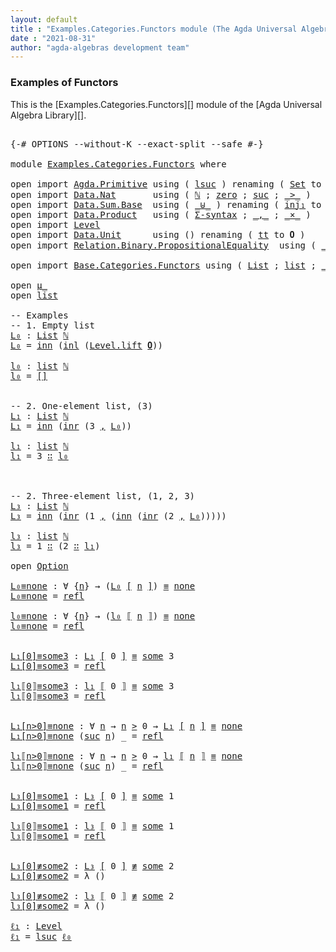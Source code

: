 ```yaml
---
layout: default
title : "Examples.Categories.Functors module (The Agda Universal Algebra Library)"
date : "2021-08-31"
author: "agda-algebras development team"
---
```


### <a id="functors">Examples of Functors</a>

This is the [Examples.Categories.Functors][] module of the [Agda Universal Algebra Library][].


<pre class="Agda">

<a id="328" class="Symbol">{-#</a> <a id="332" class="Keyword">OPTIONS</a> <a id="340" class="Pragma">--without-K</a> <a id="352" class="Pragma">--exact-split</a> <a id="366" class="Pragma">--safe</a> <a id="373" class="Symbol">#-}</a>

<a id="378" class="Keyword">module</a> <a id="385" href="Examples.Categories.Functors.html" class="Module">Examples.Categories.Functors</a> <a id="414" class="Keyword">where</a>

<a id="421" class="Keyword">open</a> <a id="426" class="Keyword">import</a> <a id="433" href="Agda.Primitive.html" class="Module">Agda.Primitive</a> <a id="448" class="Keyword">using</a> <a id="454" class="Symbol">(</a> <a id="456" href="Agda.Primitive.html#780" class="Primitive">lsuc</a> <a id="461" class="Symbol">)</a> <a id="463" class="Keyword">renaming</a> <a id="472" class="Symbol">(</a> <a id="474" href="Agda.Primitive.html#326" class="Primitive">Set</a> <a id="478" class="Symbol">to</a> <a id="481" class="Primitive">Type</a> <a id="486" class="Symbol">;</a> <a id="488" href="Agda.Primitive.html#764" class="Primitive">lzero</a> <a id="494" class="Symbol">to</a> <a id="497" class="Primitive">ℓ₀</a> <a id="500" class="Symbol">)</a>
<a id="502" class="Keyword">open</a> <a id="507" class="Keyword">import</a> <a id="514" href="Data.Nat.html" class="Module">Data.Nat</a>       <a id="529" class="Keyword">using</a> <a id="535" class="Symbol">(</a> <a id="537" href="Agda.Builtin.Nat.html#192" class="Datatype">ℕ</a> <a id="539" class="Symbol">;</a> <a id="541" href="Agda.Builtin.Nat.html#210" class="InductiveConstructor">zero</a> <a id="546" class="Symbol">;</a> <a id="548" href="Agda.Builtin.Nat.html#223" class="InductiveConstructor">suc</a> <a id="552" class="Symbol">;</a> <a id="554" href="Data.Nat.Base.html#1709" class="Function Operator">_&gt;_</a> <a id="558" class="Symbol">)</a>
<a id="560" class="Keyword">open</a> <a id="565" class="Keyword">import</a> <a id="572" href="Data.Sum.Base.html" class="Module">Data.Sum.Base</a>  <a id="587" class="Keyword">using</a> <a id="593" class="Symbol">(</a> <a id="595" href="Data.Sum.Base.html#734" class="Datatype Operator">_⊎_</a> <a id="599" class="Symbol">)</a> <a id="601" class="Keyword">renaming</a> <a id="610" class="Symbol">(</a> <a id="612" href="Data.Sum.Base.html#784" class="InductiveConstructor">inj₁</a> <a id="617" class="Symbol">to</a> <a id="620" class="InductiveConstructor">inl</a> <a id="624" class="Symbol">;</a>  <a id="627" href="Data.Sum.Base.html#809" class="InductiveConstructor">inj₂</a> <a id="632" class="Symbol">to</a> <a id="635" class="InductiveConstructor">inr</a> <a id="639" class="Symbol">)</a>
<a id="641" class="Keyword">open</a> <a id="646" class="Keyword">import</a> <a id="653" href="Data.Product.html" class="Module">Data.Product</a>   <a id="668" class="Keyword">using</a> <a id="674" class="Symbol">(</a> <a id="676" href="Data.Product.html#916" class="Function">Σ-syntax</a> <a id="685" class="Symbol">;</a> <a id="687" href="Agda.Builtin.Sigma.html#236" class="InductiveConstructor Operator">_,_</a> <a id="691" class="Symbol">;</a> <a id="693" href="Data.Product.html#1167" class="Function Operator">_×_</a> <a id="697" class="Symbol">)</a>
<a id="699" class="Keyword">open</a> <a id="704" class="Keyword">import</a> <a id="711" href="Level.html" class="Module">Level</a>
<a id="717" class="Keyword">open</a> <a id="722" class="Keyword">import</a> <a id="729" href="Data.Unit.html" class="Module">Data.Unit</a>      <a id="744" class="Keyword">using</a> <a id="750" class="Symbol">()</a> <a id="753" class="Keyword">renaming</a> <a id="762" class="Symbol">(</a> <a id="764" href="Agda.Builtin.Unit.html#201" class="InductiveConstructor">tt</a> <a id="767" class="Symbol">to</a> <a id="770" class="InductiveConstructor">𝟎</a> <a id="772" class="Symbol">)</a>
<a id="774" class="Keyword">open</a> <a id="779" class="Keyword">import</a> <a id="786" href="Relation.Binary.PropositionalEquality.html" class="Module">Relation.Binary.PropositionalEquality</a>  <a id="825" class="Keyword">using</a> <a id="831" class="Symbol">(</a> <a id="833" href="Agda.Builtin.Equality.html#151" class="Datatype Operator">_≡_</a> <a id="837" class="Symbol">;</a> <a id="839" href="Agda.Builtin.Equality.html#208" class="InductiveConstructor">refl</a> <a id="844" class="Symbol">;</a> <a id="846" href="Relation.Binary.PropositionalEquality.Core.html#830" class="Function Operator">_≢_</a> <a id="850" class="Symbol">)</a>

<a id="853" class="Keyword">open</a> <a id="858" class="Keyword">import</a> <a id="865" href="Base.Categories.Functors.html" class="Module">Base.Categories.Functors</a> <a id="890" class="Keyword">using</a> <a id="896" class="Symbol">(</a> <a id="898" href="Base.Categories.Functors.html#3492" class="Function">List</a> <a id="903" class="Symbol">;</a> <a id="905" href="Base.Categories.Functors.html#3221" class="Datatype">list</a> <a id="910" class="Symbol">;</a> <a id="912" href="Base.Categories.Functors.html#4157" class="Function Operator">_⟦_⟧</a> <a id="917" class="Symbol">;</a> <a id="919" href="Base.Categories.Functors.html#4012" class="Function Operator">_[_]</a> <a id="924" class="Symbol">;</a> <a id="926" href="Base.Categories.Functors.html#3023" class="Datatype Operator">μ_</a> <a id="929" class="Symbol">;</a> <a id="931" href="Base.Categories.Functors.html#3942" class="Datatype">Option</a> <a id="938" class="Symbol">)</a>

<a id="941" class="Keyword">open</a> <a id="946" href="Base.Categories.Functors.html#3023" class="Module Operator">μ_</a>
<a id="949" class="Keyword">open</a> <a id="954" href="Base.Categories.Functors.html#3221" class="Module">list</a>

<a id="960" class="Comment">-- Examples</a>
<a id="972" class="Comment">-- 1. Empty list</a>
<a id="L₀"></a><a id="989" href="Examples.Categories.Functors.html#989" class="Function">L₀</a> <a id="992" class="Symbol">:</a> <a id="994" href="Base.Categories.Functors.html#3492" class="Function">List</a> <a id="999" href="Agda.Builtin.Nat.html#192" class="Datatype">ℕ</a>
<a id="1001" href="Examples.Categories.Functors.html#989" class="Function">L₀</a> <a id="1004" class="Symbol">=</a> <a id="1006" href="Base.Categories.Functors.html#3054" class="InductiveConstructor">inn</a> <a id="1010" class="Symbol">(</a><a id="1011" href="Examples.Categories.Functors.html#620" class="InductiveConstructor">inl</a> <a id="1015" class="Symbol">(</a><a id="1016" href="Level.html#457" class="InductiveConstructor">Level.lift</a> <a id="1027" href="Examples.Categories.Functors.html#770" class="InductiveConstructor">𝟎</a><a id="1028" class="Symbol">))</a>

<a id="l₀"></a><a id="1032" href="Examples.Categories.Functors.html#1032" class="Function">l₀</a> <a id="1035" class="Symbol">:</a> <a id="1037" href="Base.Categories.Functors.html#3221" class="Datatype">list</a> <a id="1042" href="Agda.Builtin.Nat.html#192" class="Datatype">ℕ</a>
<a id="1044" href="Examples.Categories.Functors.html#1032" class="Function">l₀</a> <a id="1047" class="Symbol">=</a> <a id="1049" href="Base.Categories.Functors.html#3254" class="InductiveConstructor">[]</a>


<a id="1054" class="Comment">-- 2. One-element list, (3)</a>
<a id="L₁"></a><a id="1082" href="Examples.Categories.Functors.html#1082" class="Function">L₁</a> <a id="1085" class="Symbol">:</a> <a id="1087" href="Base.Categories.Functors.html#3492" class="Function">List</a> <a id="1092" href="Agda.Builtin.Nat.html#192" class="Datatype">ℕ</a>
<a id="1094" href="Examples.Categories.Functors.html#1082" class="Function">L₁</a> <a id="1097" class="Symbol">=</a> <a id="1099" href="Base.Categories.Functors.html#3054" class="InductiveConstructor">inn</a> <a id="1103" class="Symbol">(</a><a id="1104" href="Examples.Categories.Functors.html#635" class="InductiveConstructor">inr</a> <a id="1108" class="Symbol">(</a><a id="1109" class="Number">3</a> <a id="1111" href="Agda.Builtin.Sigma.html#236" class="InductiveConstructor Operator">,</a> <a id="1113" href="Examples.Categories.Functors.html#989" class="Function">L₀</a><a id="1115" class="Symbol">))</a>

<a id="l₁"></a><a id="1119" href="Examples.Categories.Functors.html#1119" class="Function">l₁</a> <a id="1122" class="Symbol">:</a> <a id="1124" href="Base.Categories.Functors.html#3221" class="Datatype">list</a> <a id="1129" href="Agda.Builtin.Nat.html#192" class="Datatype">ℕ</a>
<a id="1131" href="Examples.Categories.Functors.html#1119" class="Function">l₁</a> <a id="1134" class="Symbol">=</a> <a id="1136" class="Number">3</a> <a id="1138" href="Base.Categories.Functors.html#3267" class="InductiveConstructor Operator">∷</a> <a id="1140" href="Examples.Categories.Functors.html#1032" class="Function">l₀</a>



<a id="1146" class="Comment">-- 2. Three-element list, (1, 2, 3)</a>
<a id="L₃"></a><a id="1182" href="Examples.Categories.Functors.html#1182" class="Function">L₃</a> <a id="1185" class="Symbol">:</a> <a id="1187" href="Base.Categories.Functors.html#3492" class="Function">List</a> <a id="1192" href="Agda.Builtin.Nat.html#192" class="Datatype">ℕ</a>
<a id="1194" href="Examples.Categories.Functors.html#1182" class="Function">L₃</a> <a id="1197" class="Symbol">=</a> <a id="1199" href="Base.Categories.Functors.html#3054" class="InductiveConstructor">inn</a> <a id="1203" class="Symbol">(</a><a id="1204" href="Examples.Categories.Functors.html#635" class="InductiveConstructor">inr</a> <a id="1208" class="Symbol">(</a><a id="1209" class="Number">1</a> <a id="1211" href="Agda.Builtin.Sigma.html#236" class="InductiveConstructor Operator">,</a> <a id="1213" class="Symbol">(</a><a id="1214" href="Base.Categories.Functors.html#3054" class="InductiveConstructor">inn</a> <a id="1218" class="Symbol">(</a><a id="1219" href="Examples.Categories.Functors.html#635" class="InductiveConstructor">inr</a> <a id="1223" class="Symbol">(</a><a id="1224" class="Number">2</a> <a id="1226" href="Agda.Builtin.Sigma.html#236" class="InductiveConstructor Operator">,</a> <a id="1228" href="Examples.Categories.Functors.html#989" class="Function">L₀</a><a id="1230" class="Symbol">)))))</a>

<a id="l₃"></a><a id="1237" href="Examples.Categories.Functors.html#1237" class="Function">l₃</a> <a id="1240" class="Symbol">:</a> <a id="1242" href="Base.Categories.Functors.html#3221" class="Datatype">list</a> <a id="1247" href="Agda.Builtin.Nat.html#192" class="Datatype">ℕ</a>
<a id="1249" href="Examples.Categories.Functors.html#1237" class="Function">l₃</a> <a id="1252" class="Symbol">=</a> <a id="1254" class="Number">1</a> <a id="1256" href="Base.Categories.Functors.html#3267" class="InductiveConstructor Operator">∷</a> <a id="1258" class="Symbol">(</a><a id="1259" class="Number">2</a> <a id="1261" href="Base.Categories.Functors.html#3267" class="InductiveConstructor Operator">∷</a> <a id="1263" href="Examples.Categories.Functors.html#1119" class="Function">l₁</a><a id="1265" class="Symbol">)</a>

<a id="1268" class="Keyword">open</a> <a id="1273" href="Base.Categories.Functors.html#3942" class="Module">Option</a>

<a id="L₀≡none"></a><a id="1281" href="Examples.Categories.Functors.html#1281" class="Function">L₀≡none</a> <a id="1289" class="Symbol">:</a> <a id="1291" class="Symbol">∀</a> <a id="1293" class="Symbol">{</a><a id="1294" href="Examples.Categories.Functors.html#1294" class="Bound">n</a><a id="1295" class="Symbol">}</a> <a id="1297" class="Symbol">→</a> <a id="1299" class="Symbol">(</a><a id="1300" href="Examples.Categories.Functors.html#989" class="Function">L₀</a> <a id="1303" href="Base.Categories.Functors.html#4012" class="Function Operator">[</a> <a id="1305" href="Examples.Categories.Functors.html#1294" class="Bound">n</a> <a id="1307" href="Base.Categories.Functors.html#4012" class="Function Operator">]</a><a id="1308" class="Symbol">)</a> <a id="1310" href="Agda.Builtin.Equality.html#151" class="Datatype Operator">≡</a> <a id="1312" href="Base.Categories.Functors.html#3995" class="InductiveConstructor">none</a>
<a id="1317" href="Examples.Categories.Functors.html#1281" class="Function">L₀≡none</a> <a id="1325" class="Symbol">=</a> <a id="1327" href="Agda.Builtin.Equality.html#208" class="InductiveConstructor">refl</a>

<a id="l₀≡none"></a><a id="1333" href="Examples.Categories.Functors.html#1333" class="Function">l₀≡none</a> <a id="1341" class="Symbol">:</a> <a id="1343" class="Symbol">∀</a> <a id="1345" class="Symbol">{</a><a id="1346" href="Examples.Categories.Functors.html#1346" class="Bound">n</a><a id="1347" class="Symbol">}</a> <a id="1349" class="Symbol">→</a> <a id="1351" class="Symbol">(</a><a id="1352" href="Examples.Categories.Functors.html#1032" class="Function">l₀</a> <a id="1355" href="Base.Categories.Functors.html#4157" class="Function Operator">⟦</a> <a id="1357" href="Examples.Categories.Functors.html#1346" class="Bound">n</a> <a id="1359" href="Base.Categories.Functors.html#4157" class="Function Operator">⟧</a><a id="1360" class="Symbol">)</a> <a id="1362" href="Agda.Builtin.Equality.html#151" class="Datatype Operator">≡</a> <a id="1364" href="Base.Categories.Functors.html#3995" class="InductiveConstructor">none</a>
<a id="1369" href="Examples.Categories.Functors.html#1333" class="Function">l₀≡none</a> <a id="1377" class="Symbol">=</a> <a id="1379" href="Agda.Builtin.Equality.html#208" class="InductiveConstructor">refl</a>


<a id="L₁[0]≡some3"></a><a id="1386" href="Examples.Categories.Functors.html#1386" class="Function">L₁[0]≡some3</a> <a id="1398" class="Symbol">:</a> <a id="1400" href="Examples.Categories.Functors.html#1082" class="Function">L₁</a> <a id="1403" href="Base.Categories.Functors.html#4012" class="Function Operator">[</a> <a id="1405" class="Number">0</a> <a id="1407" href="Base.Categories.Functors.html#4012" class="Function Operator">]</a> <a id="1409" href="Agda.Builtin.Equality.html#151" class="Datatype Operator">≡</a> <a id="1411" href="Base.Categories.Functors.html#3974" class="InductiveConstructor">some</a> <a id="1416" class="Number">3</a>
<a id="1418" href="Examples.Categories.Functors.html#1386" class="Function">L₁[0]≡some3</a> <a id="1430" class="Symbol">=</a> <a id="1432" href="Agda.Builtin.Equality.html#208" class="InductiveConstructor">refl</a>

<a id="l₁⟦0⟧≡some3"></a><a id="1438" href="Examples.Categories.Functors.html#1438" class="Function">l₁⟦0⟧≡some3</a> <a id="1450" class="Symbol">:</a> <a id="1452" href="Examples.Categories.Functors.html#1119" class="Function">l₁</a> <a id="1455" href="Base.Categories.Functors.html#4157" class="Function Operator">⟦</a> <a id="1457" class="Number">0</a> <a id="1459" href="Base.Categories.Functors.html#4157" class="Function Operator">⟧</a> <a id="1461" href="Agda.Builtin.Equality.html#151" class="Datatype Operator">≡</a> <a id="1463" href="Base.Categories.Functors.html#3974" class="InductiveConstructor">some</a> <a id="1468" class="Number">3</a>
<a id="1470" href="Examples.Categories.Functors.html#1438" class="Function">l₁⟦0⟧≡some3</a> <a id="1482" class="Symbol">=</a> <a id="1484" href="Agda.Builtin.Equality.html#208" class="InductiveConstructor">refl</a>


<a id="L₁[n&gt;0]≡none"></a><a id="1491" href="Examples.Categories.Functors.html#1491" class="Function">L₁[n&gt;0]≡none</a> <a id="1504" class="Symbol">:</a> <a id="1506" class="Symbol">∀</a> <a id="1508" href="Examples.Categories.Functors.html#1508" class="Bound">n</a> <a id="1510" class="Symbol">→</a> <a id="1512" href="Examples.Categories.Functors.html#1508" class="Bound">n</a> <a id="1514" href="Data.Nat.Base.html#1709" class="Function Operator">&gt;</a> <a id="1516" class="Number">0</a> <a id="1518" class="Symbol">→</a> <a id="1520" href="Examples.Categories.Functors.html#1082" class="Function">L₁</a> <a id="1523" href="Base.Categories.Functors.html#4012" class="Function Operator">[</a> <a id="1525" href="Examples.Categories.Functors.html#1508" class="Bound">n</a> <a id="1527" href="Base.Categories.Functors.html#4012" class="Function Operator">]</a> <a id="1529" href="Agda.Builtin.Equality.html#151" class="Datatype Operator">≡</a> <a id="1531" href="Base.Categories.Functors.html#3995" class="InductiveConstructor">none</a>
<a id="1536" href="Examples.Categories.Functors.html#1491" class="Function">L₁[n&gt;0]≡none</a> <a id="1549" class="Symbol">(</a><a id="1550" href="Agda.Builtin.Nat.html#223" class="InductiveConstructor">suc</a> <a id="1554" href="Examples.Categories.Functors.html#1554" class="Bound">n</a><a id="1555" class="Symbol">)</a> <a id="1557" class="Symbol">_</a> <a id="1559" class="Symbol">=</a> <a id="1561" href="Agda.Builtin.Equality.html#208" class="InductiveConstructor">refl</a>

<a id="l₁⟦n&gt;0⟧≡none"></a><a id="1567" href="Examples.Categories.Functors.html#1567" class="Function">l₁⟦n&gt;0⟧≡none</a> <a id="1580" class="Symbol">:</a> <a id="1582" class="Symbol">∀</a> <a id="1584" href="Examples.Categories.Functors.html#1584" class="Bound">n</a> <a id="1586" class="Symbol">→</a> <a id="1588" href="Examples.Categories.Functors.html#1584" class="Bound">n</a> <a id="1590" href="Data.Nat.Base.html#1709" class="Function Operator">&gt;</a> <a id="1592" class="Number">0</a> <a id="1594" class="Symbol">→</a> <a id="1596" href="Examples.Categories.Functors.html#1119" class="Function">l₁</a> <a id="1599" href="Base.Categories.Functors.html#4157" class="Function Operator">⟦</a> <a id="1601" href="Examples.Categories.Functors.html#1584" class="Bound">n</a> <a id="1603" href="Base.Categories.Functors.html#4157" class="Function Operator">⟧</a> <a id="1605" href="Agda.Builtin.Equality.html#151" class="Datatype Operator">≡</a> <a id="1607" href="Base.Categories.Functors.html#3995" class="InductiveConstructor">none</a>
<a id="1612" href="Examples.Categories.Functors.html#1567" class="Function">l₁⟦n&gt;0⟧≡none</a> <a id="1625" class="Symbol">(</a><a id="1626" href="Agda.Builtin.Nat.html#223" class="InductiveConstructor">suc</a> <a id="1630" href="Examples.Categories.Functors.html#1630" class="Bound">n</a><a id="1631" class="Symbol">)</a> <a id="1633" class="Symbol">_</a> <a id="1635" class="Symbol">=</a> <a id="1637" href="Agda.Builtin.Equality.html#208" class="InductiveConstructor">refl</a>


<a id="L₃[0]≡some1"></a><a id="1644" href="Examples.Categories.Functors.html#1644" class="Function">L₃[0]≡some1</a> <a id="1656" class="Symbol">:</a> <a id="1658" href="Examples.Categories.Functors.html#1182" class="Function">L₃</a> <a id="1661" href="Base.Categories.Functors.html#4012" class="Function Operator">[</a> <a id="1663" class="Number">0</a> <a id="1665" href="Base.Categories.Functors.html#4012" class="Function Operator">]</a> <a id="1667" href="Agda.Builtin.Equality.html#151" class="Datatype Operator">≡</a> <a id="1669" href="Base.Categories.Functors.html#3974" class="InductiveConstructor">some</a> <a id="1674" class="Number">1</a>
<a id="1676" href="Examples.Categories.Functors.html#1644" class="Function">L₃[0]≡some1</a> <a id="1688" class="Symbol">=</a> <a id="1690" href="Agda.Builtin.Equality.html#208" class="InductiveConstructor">refl</a>

<a id="l₃⟦0⟧≡some1"></a><a id="1696" href="Examples.Categories.Functors.html#1696" class="Function">l₃⟦0⟧≡some1</a> <a id="1708" class="Symbol">:</a> <a id="1710" href="Examples.Categories.Functors.html#1237" class="Function">l₃</a> <a id="1713" href="Base.Categories.Functors.html#4157" class="Function Operator">⟦</a> <a id="1715" class="Number">0</a> <a id="1717" href="Base.Categories.Functors.html#4157" class="Function Operator">⟧</a> <a id="1719" href="Agda.Builtin.Equality.html#151" class="Datatype Operator">≡</a> <a id="1721" href="Base.Categories.Functors.html#3974" class="InductiveConstructor">some</a> <a id="1726" class="Number">1</a>
<a id="1728" href="Examples.Categories.Functors.html#1696" class="Function">l₃⟦0⟧≡some1</a> <a id="1740" class="Symbol">=</a> <a id="1742" href="Agda.Builtin.Equality.html#208" class="InductiveConstructor">refl</a>


<a id="L₃[0]≢some2"></a><a id="1749" href="Examples.Categories.Functors.html#1749" class="Function">L₃[0]≢some2</a> <a id="1761" class="Symbol">:</a> <a id="1763" href="Examples.Categories.Functors.html#1182" class="Function">L₃</a> <a id="1766" href="Base.Categories.Functors.html#4012" class="Function Operator">[</a> <a id="1768" class="Number">0</a> <a id="1770" href="Base.Categories.Functors.html#4012" class="Function Operator">]</a> <a id="1772" href="Relation.Binary.PropositionalEquality.Core.html#830" class="Function Operator">≢</a> <a id="1774" href="Base.Categories.Functors.html#3974" class="InductiveConstructor">some</a> <a id="1779" class="Number">2</a>
<a id="1781" href="Examples.Categories.Functors.html#1749" class="Function">L₃[0]≢some2</a> <a id="1793" class="Symbol">=</a> <a id="1795" class="Symbol">λ</a> <a id="1797" class="Symbol">()</a>

<a id="l₃[0]≢some2"></a><a id="1801" href="Examples.Categories.Functors.html#1801" class="Function">l₃[0]≢some2</a> <a id="1813" class="Symbol">:</a> <a id="1815" href="Examples.Categories.Functors.html#1237" class="Function">l₃</a> <a id="1818" href="Base.Categories.Functors.html#4157" class="Function Operator">⟦</a> <a id="1820" class="Number">0</a> <a id="1822" href="Base.Categories.Functors.html#4157" class="Function Operator">⟧</a> <a id="1824" href="Relation.Binary.PropositionalEquality.Core.html#830" class="Function Operator">≢</a> <a id="1826" href="Base.Categories.Functors.html#3974" class="InductiveConstructor">some</a> <a id="1831" class="Number">2</a>
<a id="1833" href="Examples.Categories.Functors.html#1801" class="Function">l₃[0]≢some2</a> <a id="1845" class="Symbol">=</a> <a id="1847" class="Symbol">λ</a> <a id="1849" class="Symbol">()</a>

<a id="ℓ₁"></a><a id="1853" href="Examples.Categories.Functors.html#1853" class="Function">ℓ₁</a> <a id="1856" class="Symbol">:</a> <a id="1858" href="Agda.Primitive.html#597" class="Postulate">Level</a>
<a id="1864" href="Examples.Categories.Functors.html#1853" class="Function">ℓ₁</a> <a id="1867" class="Symbol">=</a> <a id="1869" href="Agda.Primitive.html#780" class="Primitive">lsuc</a> <a id="1874" href="Examples.Categories.Functors.html#497" class="Primitive">ℓ₀</a>

</pre>
